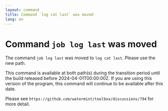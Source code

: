 ```yaml
---
layout: command
title: Command `log cat last` was moved
lang: en
---
```


# Command `job log last` was moved

The command `job log last` was moved to `log cat last`. Please use the new path.

This command is available at both path(s) during the transition period until the build released before 2024-04-01T00:00:00Z. If you are using this version of the program, this command will continue to be available after this date.

Please see `https://github.com/watermint/toolbox/discussions/794` for more detail.


